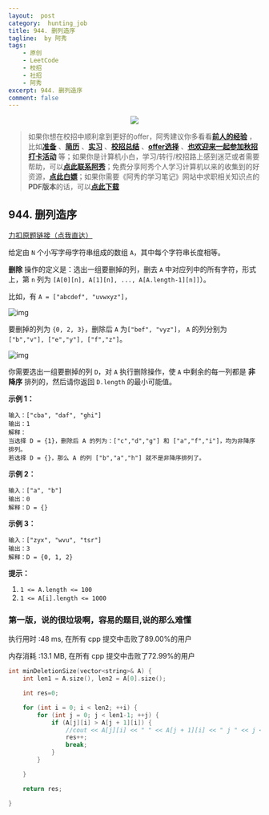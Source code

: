 ```yaml
---
layout:  post
category:  hunting_job
title: 944. 删列造序
tagline:  by 阿秀
tags:
    - 原创
    - LeetCode
    - 校招
    - 社招
    - 阿秀
excerpt: 944. 删列造序
comment: false
---
```




<div align="center">
  <a href="/notes/05-xiustar/01-xiustar_reading_guide/01-introduce.html#阿秀组建了一个校招学习圈子">
      <img src="https://axiu-image-bed.oss-cn-shanghai.aliyuncs.com/img/202206190108471.png">
  </a></div>



> 如果你想在校招中顺利拿到更好的offer，阿秀建议你多看看<font style="font-weight:bold; color:#4169E1;text-decoration:underline;">[前人的经验](/notes/05-xiustar/01-xiustar_reading_guide/01-introduce.md)</font> ，比如<font style="font-weight:bold; color:#4169E1;text-decoration:underline;">[准备](/notes/05-xiustar/02-campus_prepare/02-01-校招重要时间点科普.md)</font> 、<font style="font-weight:bold; color:#4169E1;text-decoration:underline;">[简历](/notes/05-xiustar/03-resume/01-00-简历开篇词.md)</font> 、<font style="font-weight:bold; color:#4169E1;text-decoration:underline;">[实习](/notes/05-xiustar/04-school_practice/20220320-从公司角度来看，为什么要招实习生.md)</font> 、<font style="font-weight:bold; color:#4169E1;text-decoration:underline;">[校招总结](/notes/05-xiustar/05-campus_recruitment/2020-12-16-双非渣硕的秋招之路总结（已拿抖音研发岗SP）.md)</font> 、<font style="font-weight:bold; color:#4169E1;text-decoration:underline;">[offer选择](/notes/05-xiustar/06-offer/01-offer_choose.md)</font> 、<font style="font-weight:bold; color:#4169E1;text-decoration:underline;">[也欢迎来一起参加秋招打卡活动](/notes/05-xiustar/01-xiustar_reading_guide/01-introduce.html#阿秀组建了一个校招学习圈子)</font> 等；如果你是计算机小白，学习/转行/校招路上感到迷茫或者需要帮助，可以<font style="font-weight:bold; color:#4169E1;text-decoration:underline;">[点此联系阿秀](/notes/08-other/02-question.md#_4、阿秀-如何才能联系到你)</font>；免费分享阿秀个人学习计算机以来的收集到的好资源，<font style="font-weight:bold; color:#4169E1;text-decoration:underline;">[点此白嫖](/notes/07-resources/01-free/01-introduce.md)</font>；如果你需要《阿秀的学习笔记》网站中求职相关知识点的**PDF版本**的话，可以<font style="font-weight:bold; color:#4169E1;text-decoration:underline;">[点此下载](/notes/08-other/02-question.md#_5、如何下载阿秀的学习笔记内容pdf版本)</font> 





## 944. 删列造序

[力扣原题链接（点我直达）](https://leetcode-cn.com/problems/delete-columns-to-make-sorted/)

给定由 `N` 个小写字母字符串组成的数组 `A`，其中每个字符串长度相等。

**删除** 操作的定义是：选出一组要删掉的列，删去 `A` 中对应列中的所有字符，形式上，第 `n` 列为 `[A[0][n], A[1][n], ..., A[A.length-1][n]]`）。

比如，有 `A = ["abcdef", "uvwxyz"]`，

![img](https://axiu-image-bed.oss-cn-shanghai.aliyuncs.com/img/202207032236505.png)

要删掉的列为 `{0, 2, 3}`，删除后 `A` 为`["bef", "vyz"]`， `A` 的列分别为`["b","v"], ["e","y"], ["f","z"]`。

![img](https://axiu-image-bed.oss-cn-shanghai.aliyuncs.com/img/202207032236286.png)

你需要选出一组要删掉的列 `D`，对 `A` 执行删除操作，使 `A` 中剩余的每一列都是 **非降序** 排列的，然后请你返回 `D.length` 的最小可能值。

 

**示例 1：**

```
输入：["cba", "daf", "ghi"]
输出：1
解释：
当选择 D = {1}，删除后 A 的列为：["c","d","g"] 和 ["a","f","i"]，均为非降序排列。
若选择 D = {}，那么 A 的列 ["b","a","h"] 就不是非降序排列了。
```

**示例 2：**

```
输入：["a", "b"]
输出：0
解释：D = {}
```

**示例 3：**

```
输入：["zyx", "wvu", "tsr"]
输出：3
解释：D = {0, 1, 2}
```

 

**提示：**

1. `1 <= A.length <= 100`
2. `1 <= A[i].length <= 1000`





### 第一版，说的很垃圾啊，容易的题目,说的那么难懂

执行用时 :48 ms, 在所有 cpp 提交中击败了89.00%的用户

内存消耗 :13.1 MB, 在所有 cpp 提交中击败了72.99%的用户

```c++
int minDeletionSize(vector<string>& A) {
	int len1 = A.size(), len2 = A[0].size();

	int res=0;

	for (int i = 0; i < len2; ++i) {
		for (int j = 0; j < len1-1; ++j) {
			if (A[j][i] > A[j + 1][i]) {
				//cout << A[j][i] << " " << A[j + 1][i] << " j " << j << " i " << i << endl;
				res++;
				break;
			}
		}

	}

	return res;

}
```

<p id="两地调度"></p>

